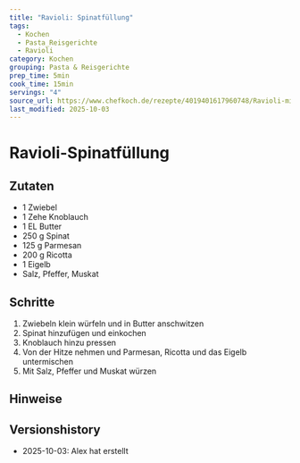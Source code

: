 ```yaml
---
title: "Ravioli: Spinatfüllung"
tags:
  - Kochen
  - Pasta_Reisgerichte
  - Ravioli
category: Kochen
grouping: Pasta & Reisgerichte
prep_time: 5min
cook_time: 15min
servings: "4"
source_url: https://www.chefkoch.de/rezepte/4019401617960748/Ravioli-mit-Spinat-Ricottafuellung.html
last_modified: 2025-10-03
---
```

# Ravioli-Spinatfüllung

## Zutaten
- 1 Zwiebel
- 1 Zehe Knoblauch
- 1 EL Butter
- 250 g Spinat
- 125 g Parmesan
- 200 g Ricotta
- 1 Eigelb
- Salz, Pfeffer, Muskat

## Schritte
1. Zwiebeln klein würfeln und in Butter anschwitzen
2. Spinat hinzufügen und einkochen
3. Knoblauch hinzu pressen
4. Von der Hitze nehmen und Parmesan, Ricotta und das Eigelb untermischen
5. Mit Salz, Pfeffer und Muskat würzen

## Hinweise

## Versionshistory
- 2025-10-03: Alex hat erstellt

  

<!-- Ende der Vorlage -->
<!-- MARKER FOR MAPPER SCRIPT -->